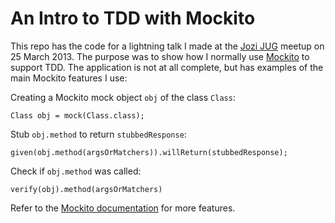 # An Intro to TDD with Mockito #

This repo has the code for a lightning talk I made at the
[Jozi JUG](http://www.meetup.com/Jozi-JUG/) meetup on 25 March 2013.
The purpose was to show how I normally use
[Mockito](https://code.google.com/p/mockito/) to support TDD. The
application is not at all complete, but has examples of the main
Mockito features I use:

Creating a Mockito mock object `obj` of the class `Class`:

    Class obj = mock(Class.class); 
    
Stub `obj.method` to return `stubbedResponse`:

    given(obj.method(argsOrMatchers)).willReturn(stubbedResponse); 
    
Check if `obj.method` was called:

    verify(obj).method(argsOrMatchers)

Refer to the
[Mockito documentation](http://docs.mockito.googlecode.com/hg/latest/org/mockito/Mockito.html)
for more features.
